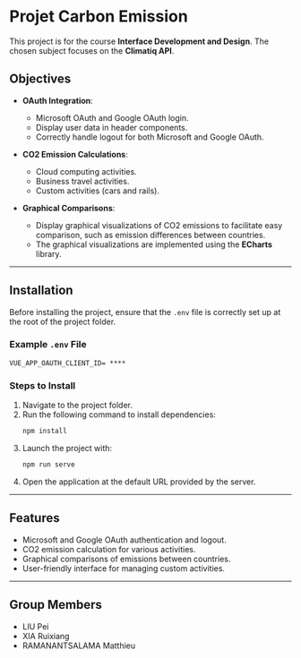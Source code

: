 
# Projet Carbon Emission

This project is for the course **Interface Development and Design**. The chosen subject focuses on the **Climatiq API**.

## Objectives

- **OAuth Integration**:
  - Microsoft OAuth and Google OAuth login.
  - Display user data in header components.
  - Correctly handle logout for both Microsoft and Google OAuth.
  
- **CO2 Emission Calculations**:
  - Cloud computing activities.
  - Business travel activities.
  - Custom activities (cars and rails).

- **Graphical Comparisons**:
  - Display graphical visualizations of CO2 emissions to facilitate easy comparison, such as emission differences between countries.
  - The graphical visualizations are implemented using the **ECharts** library.

---

## Installation

Before installing the project, ensure that the `.env` file is correctly set up at the root of the project folder.

### Example `.env` File
```
VUE_APP_OAUTH_CLIENT_ID= ****
```

### Steps to Install

1. Navigate to the project folder.
2. Run the following command to install dependencies:
   ```bash
   npm install
   ```
3. Launch the project with:
   ```bash
   npm run serve
   ```
4. Open the application at the default URL provided by the server.

---

## Features

- Microsoft and Google OAuth authentication and logout.
- CO2 emission calculation for various activities.
- Graphical comparisons of emissions between countries.
- User-friendly interface for managing custom activities.

---

## Group Members

- LIU Pei
- XIA Ruixiang
- RAMANANTSALAMA Matthieu


